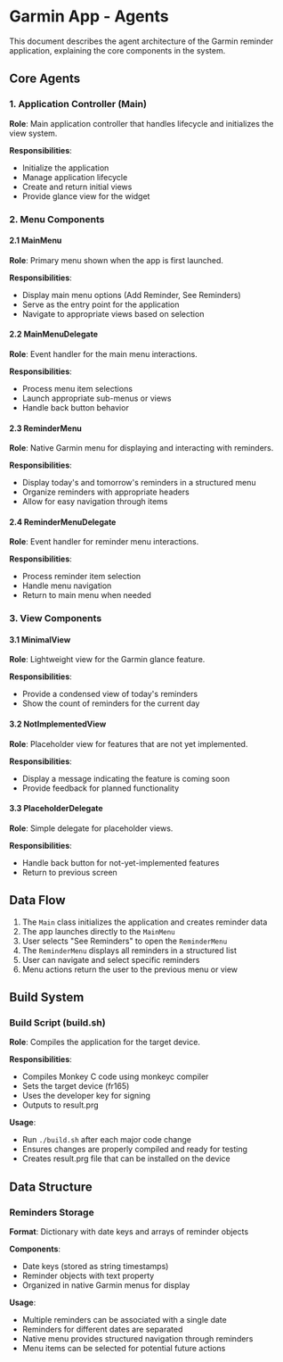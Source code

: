 # Garmin App - Agents

This document describes the agent architecture of the Garmin reminder application, explaining the core components in the system.

## Core Agents

### 1. Application Controller (Main)

**Role**: Main application controller that handles lifecycle and initializes the view system.

**Responsibilities**:
- Initialize the application
- Manage application lifecycle
- Create and return initial views
- Provide glance view for the widget

### 2. Menu Components

#### 2.1 MainMenu

**Role**: Primary menu shown when the app is first launched.

**Responsibilities**:
- Display main menu options (Add Reminder, See Reminders)
- Serve as the entry point for the application
- Navigate to appropriate views based on selection

#### 2.2 MainMenuDelegate

**Role**: Event handler for the main menu interactions.

**Responsibilities**:
- Process menu item selections
- Launch appropriate sub-menus or views
- Handle back button behavior

#### 2.3 ReminderMenu

**Role**: Native Garmin menu for displaying and interacting with reminders.

**Responsibilities**:
- Display today's and tomorrow's reminders in a structured menu
- Organize reminders with appropriate headers
- Allow for easy navigation through items

#### 2.4 ReminderMenuDelegate

**Role**: Event handler for reminder menu interactions.

**Responsibilities**:
- Process reminder item selection
- Handle menu navigation
- Return to main menu when needed

### 3. View Components

#### 3.1 MinimalView

**Role**: Lightweight view for the Garmin glance feature.

**Responsibilities**:
- Provide a condensed view of today's reminders
- Show the count of reminders for the current day

#### 3.2 NotImplementedView

**Role**: Placeholder view for features that are not yet implemented.

**Responsibilities**:
- Display a message indicating the feature is coming soon
- Provide feedback for planned functionality

#### 3.3 PlaceholderDelegate

**Role**: Simple delegate for placeholder views.

**Responsibilities**:
- Handle back button for not-yet-implemented features
- Return to previous screen

## Data Flow

1. The `Main` class initializes the application and creates reminder data
2. The app launches directly to the `MainMenu`
3. User selects "See Reminders" to open the `ReminderMenu`
4. The `ReminderMenu` displays all reminders in a structured list
5. User can navigate and select specific reminders
6. Menu actions return the user to the previous menu or view

## Build System

### Build Script (build.sh)

**Role**: Compiles the application for the target device.

**Responsibilities**:
- Compiles Monkey C code using monkeyc compiler
- Sets the target device (fr165)
- Uses the developer key for signing
- Outputs to result.prg

**Usage**:
- Run `./build.sh` after each major code change
- Ensures changes are properly compiled and ready for testing
- Creates result.prg file that can be installed on the device

## Data Structure

### Reminders Storage

**Format**: Dictionary with date keys and arrays of reminder objects

**Components**:
- Date keys (stored as string timestamps)
- Reminder objects with text property
- Organized in native Garmin menus for display

**Usage**:
- Multiple reminders can be associated with a single date
- Reminders for different dates are separated
- Native menu provides structured navigation through reminders
- Menu items can be selected for potential future actions